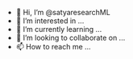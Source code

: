- 👋 Hi, I’m @satyaresearchML
- 👀 I’m interested in ...
- 🌱 I’m currently learning ...
- 💞️ I’m looking to collaborate on ...
- 📫 How to reach me ...

<!---
satyaresearchML/satyaresearchML is a ✨ special ✨ repository because its `README.md` (this file) appears on your GitHub profile.
You can click the Preview link to take a look at your changes.
--->
